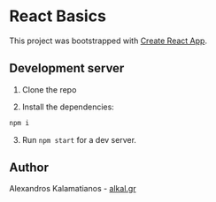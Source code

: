 # React Basics

This project was bootstrapped with [Create React App](https://github.com/facebookincubator/create-react-app).

## Development server

1. Clone the repo

2. Install the dependencies:

```bash
npm i
```

3. Run `npm start` for a dev server.

## Author

Alexandros Kalamatianos - [alkal.gr](https://www.alkal.gr)
